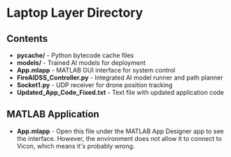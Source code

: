 # Laptop Layer Directory

## Contents

- **__pycache__/** - Python bytecode cache files
- **models/** - Trained AI models for deployment
- **App.mlapp** - MATLAB GUI interface for system control
- **FireAIDSS_Controller.py** - Integrated AI model runner and path planner
- **Socket1.py** - UDP receiver for drone position tracking
- **Updated_App_Code_Fixed.txt** - Text file with updated application code

## MATLAB Application

- **App.mlapp** - Open this file under the MATLAB App Designer app to see the interface. However, the environment does not allow it to connect to Vicon, which means it's probably wrong.
